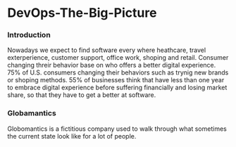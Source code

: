 # DevOps-The-Big-Picture
### Introduction
Nowadays we expect to find software every where heathcare, travel exterperience, customer support, office work, shoping and retail.
Consumer changing threir behavior base on who offers a better digital experience.
75% of U.S. consumers changing their behaviors such as trynig new brands or shoping methods.
55% of businesses think that have less than one year to embrace digital experience before suffering financially and losing market share, so that they have to get a better at software.

### Globamantics
Globomantics is a fictitious company used to walk through what sometimes the current state look like for a lot of people.
<br />
